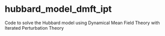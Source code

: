 # hubbard_model_dmft_ipt
Code to solve the Hubbard model using Dynamical Mean Field Theory with Iterated Perturbation Theory
